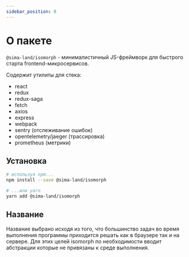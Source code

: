 ```yaml
---
sidebar_position: 0
---
```


# О пакете

`@sima-land/isomorph` - минималистичный JS-фреймворк для быстрого старта frontend-микросервисов.

Содержит утилиты для стека:

- react
- redux
- redux-saga
- fetch
- axios
- express
- webpack
- sentry (отслеживание ошибок)
- opentelemetry/jaeger (трассировка)
- prometheus (метрики)

## Установка

```sh
# используя npm...
npm install --save @sima-land/isomorph

# ...или yarn
yarn add @sima-land/isomorph
```

## Название

Название выбрано исходя из того, что большинство задач во время выполнения программы приходится решать как в браузере так и на сервере. Для этих целей isomorph по необходимости вводит абстракции которые не привязаны к среде выполнения.
